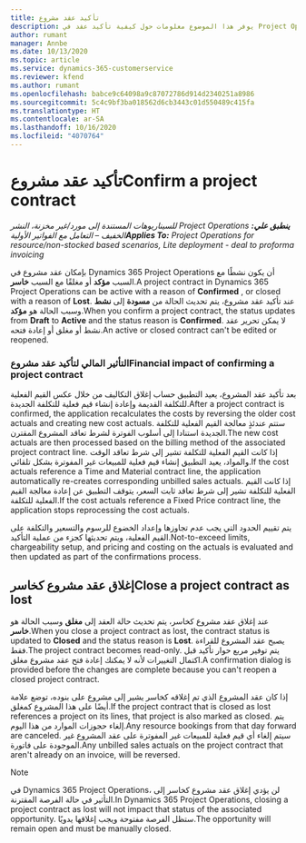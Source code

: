 ```yaml
---
title: تأكيد عقد مشروع
description: يوفر هذا الموضوع معلومات حول كيفية تأكيد عقد في Project Operations.
author: rumant
manager: Annbe
ms.date: 10/13/2020
ms.topic: article
ms.service: dynamics-365-customerservice
ms.reviewer: kfend
ms.author: rumant
ms.openlocfilehash: babce9c64098a9c87072786d914d2340251a8986
ms.sourcegitcommit: 5c4c9bf3ba018562d6cb3443c01d550489c415fa
ms.translationtype: HT
ms.contentlocale: ar-SA
ms.lasthandoff: 10/16/2020
ms.locfileid: "4070764"
---
```

# <a name="confirm-a-project-contract"></a><span data-ttu-id="1da40-103">تأكيد عقد مشروع</span><span class="sxs-lookup"><span data-stu-id="1da40-103">Confirm a project contract</span></span>

<span data-ttu-id="1da40-104">_**ينطبق علي:** ‏‫Project Operations للسيناريوهات المستندة إلى مورد/غير مخزنة‬، ‏‫النشر الخفيف – التعامل مع الفواتير الأولية‬_</span><span class="sxs-lookup"><span data-stu-id="1da40-104">_**Applies To:** Project Operations for resource/non-stocked based scenarios, Lite deployment - deal to proforma invoicing_</span></span>

<span data-ttu-id="1da40-105">بإمكان عقد مشروع في Dynamics 365 Project Operations أن يكون نشطًا مع السبب **مؤكد** أو مغلقًا مع السبب **خاسر**.</span><span class="sxs-lookup"><span data-stu-id="1da40-105">A project contract in Dynamics 365 Project Operations can be active with a reason of **Confirmed** , or closed with a reason of **Lost**.</span></span> <span data-ttu-id="1da40-106">عند تأكيد عقد مشروع، يتم تحديث الحالة من **مسودة** إلى **نشط** وسبب الحالة هو **مؤكد**.</span><span class="sxs-lookup"><span data-stu-id="1da40-106">When you confirm a project contract, the status updates from **Draft** to **Active** and the status reason is **Confirmed**.</span></span> <span data-ttu-id="1da40-107">لا يمكن تحرير عقد نشط أو مغلق أو إعادة فتحه.</span><span class="sxs-lookup"><span data-stu-id="1da40-107">An active or closed contract can't be edited or reopened.</span></span> 

### <a name="financial-impact-of-confirming-a-project-contract"></a><span data-ttu-id="1da40-108">التأثير المالي لتأكيد عقد مشروع</span><span class="sxs-lookup"><span data-stu-id="1da40-108">Financial impact of confirming a project contract</span></span>

<span data-ttu-id="1da40-109">بعد تأكيد عقد المشروع، يعيد التطبيق حساب إغلاق التكاليف من خلال عكس القيم الفعلية للتكلفة القديمة وإعادة إنشاء قيم فعلية للتكلفة الجديدة.</span><span class="sxs-lookup"><span data-stu-id="1da40-109">After a project contract is confirmed, the application recalculates the costs by reversing the older cost actuals and creating new cost actuals.</span></span> <span data-ttu-id="1da40-110">ستتم عندئذٍ معالجة القيم الفعلية للتكلفة الجديدة استنادا إلى أسلوب الفوترة لشرط تعاقد المشروع المقترن.</span><span class="sxs-lookup"><span data-stu-id="1da40-110">The new cost actuals are then processed based on the billing method of the associated project contract line.</span></span> <span data-ttu-id="1da40-111">إذا كانت القيم الفعلية للتكلفة تشير إلى شرط تعاقد الوقت والمواد، يعيد التطبيق إنشاء قيم فعلية للمبيعات غير المفوترة بشكل تلقائي.</span><span class="sxs-lookup"><span data-stu-id="1da40-111">If the cost actuals reference a Time and Material contract line, the application automatically re-creates corresponding unbilled sales actuals.</span></span> <span data-ttu-id="1da40-112">إذا كانت القيم الفعلية للتكلفة تشير إلى شرط تعاقد ثابت السعر، يتوقف التطبيق عن إعادة معالجة القيم الفعلية للتكلفة.</span><span class="sxs-lookup"><span data-stu-id="1da40-112">If the cost actuals reference a Fixed Price contract line, the application stops reprocessing the cost actuals.</span></span>

<span data-ttu-id="1da40-113">يتم تقييم الحدود التي يجب عدم تجاوزها وإعداد الخضوع للرسوم والتسعير والتكلفة على القيم الفعلية، ويتم تحديثها كجزء من عملية التأكيد.</span><span class="sxs-lookup"><span data-stu-id="1da40-113">Not-to-exceed limits, chargeability setup, and pricing and costing on the actuals is evaluated and then updated as part of the confirmations process.</span></span>

## <a name="close-a-project-contract-as-lost"></a><span data-ttu-id="1da40-114">إغلاق عقد مشروع كخاسر</span><span class="sxs-lookup"><span data-stu-id="1da40-114">Close a project contract as lost</span></span>

<span data-ttu-id="1da40-115">عند إغلاق عقد مشروع كخاسر، يتم تحديث حالة العقد إلى **مغلق** وسبب الحالة هو **خاسر**.</span><span class="sxs-lookup"><span data-stu-id="1da40-115">When you close a project contract as lost, the contract status is updated to **Closed** and the status reason is **Lost**.</span></span> <span data-ttu-id="1da40-116">يصبح عقد المشروع للقراءة فقط.</span><span class="sxs-lookup"><span data-stu-id="1da40-116">The project contract becomes read-only.</span></span> <span data-ttu-id="1da40-117">يتم توفير مربع حوار تأكيد قبل اكتمال التغييرات لأنه لا يمكنك إعادة فتح عقد مشروع مغلق.</span><span class="sxs-lookup"><span data-stu-id="1da40-117">A confirmation dialog is provided before the changes are complete because you can't reopen a closed project contract.</span></span>

<span data-ttu-id="1da40-118">إذا كان عقد المشروع الذي تم إغلاقه كخاسر يشير إلى مشروع على بنوده، توضع علامة أيضًا على هذا المشروع كمغلق.</span><span class="sxs-lookup"><span data-stu-id="1da40-118">If the project contract that is closed as lost references a project on its lines, that project is also marked as closed.</span></span> <span data-ttu-id="1da40-119">يتم إلغاء حجوزات الموارد من هذا اليوم.</span><span class="sxs-lookup"><span data-stu-id="1da40-119">Any resource bookings from that day forward are canceled.</span></span> <span data-ttu-id="1da40-120">سيتم إلغاء أي قيم فعلية للمبيعات غير المفوترة على عقد المشروع غير الموجودة على فاتورة.</span><span class="sxs-lookup"><span data-stu-id="1da40-120">Any unbilled sales actuals on the project contract that aren't already on an invoice, will be reversed.</span></span>

> [!NOTE]
> <span data-ttu-id="1da40-121">في Dynamics 365 Project Operations، لن يؤدي إغلاق عقد مشروع كخاسر إلى التأثير في حالة الفرصة المقترنة.</span><span class="sxs-lookup"><span data-stu-id="1da40-121">In Dynamics 365 Project Operations, closing a project contract as lost will not impact that status of the associated opportunity.</span></span> <span data-ttu-id="1da40-122">ستظل الفرصة مفتوحة ويجب إغلاقها يدويًا.</span><span class="sxs-lookup"><span data-stu-id="1da40-122">The opportunity will remain open and must be manually closed.</span></span>
